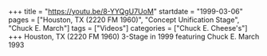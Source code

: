 +++
title = "https://youtu.be/8-YYQgU7UoM"
startdate = "1999-03-06"
pages = ["Houston, TX (2220 FM 1960)", "Concept Unification Stage", "Chuck E. March"]
tags = ["Videos"]
categories = ["Chuck E. Cheese's"]
+++
Houston, TX (2220 FM 1960) 3-Stage in 1999 featuring Chuck E. March 1993
